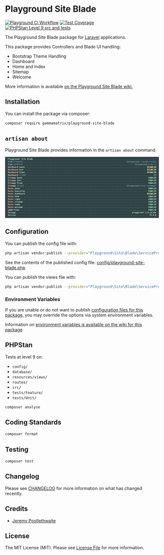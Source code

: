 # Playground Site Blade

[![Playground CI Workflow](https://github.com/gammamatrix/playground-site-blade/actions/workflows/ci.yml/badge.svg?branch=develop)](https://raw.githubusercontent.com/gammamatrix/playground-site-blade/testing/develop/testdox.txt)
[![Test Coverage](https://raw.githubusercontent.com/gammamatrix/playground-site-blade/testing/develop/coverage.svg)](tests)
[![PHPStan Level 9 src and tests](https://img.shields.io/badge/PHPStan-level%209-brightgreen)](.github/workflows/ci.yml#L120)

The Playground Site Blade package for [Laravel](https://laravel.com/docs/10.x) applications.

This package provides Controllers and Blade UI handling:
- Bootstrap Theme Handling
- Dashboard
- Home and Index
- Sitemap
- Welcome

More information is available [on the Playground Site Blade wiki.](https://github.com/gammamatrix/playground-site-blade/wiki)

## Installation

You can install the package via composer:

```bash
composer require gammamatrix/playground-site-blade
```

## `artisan about`

Playground Site Blade provides information in the `artisan about` command.

<img src="resources/docs/artisan-about-playground-site-blade.png" alt="screenshot of artisan about command with Playground Site Blade.">

## Configuration

You can publish the config file with:
```bash
php artisan vendor:publish --provider="Playground\Site\Blade\ServiceProvider" --tag="playground-config"
```

See the contents of the published config file: [config/playground-site-blade.php](config/playground-site-blade.php)

You can publish the views file with:
```bash
php artisan vendor:publish --provider="Playground\Site\Blade\ServiceProvider" --tag="playground-views"
```

### Environment Variables

If you are unable or do not want to publish [configuration files for this package](config/playground-site-blade.php),
you may override the options via system environment variables.

Information on [environment variables is available on the wiki for this package](https://github.com/gammamatrix/playground-site-blade/wiki/Environment-Variables)

## PHPStan

Tests at level 9 on:
- `config/`
- `database/`
- `resources/views/`
- `routes/`
- `src/`
- `tests/Feature/`
- `tests/Unit/`

```sh
composer analyse
```

## Coding Standards

```sh
composer format
```

## Testing

```sh
composer test
```

## Changelog

Please see [CHANGELOG](CHANGELOG.md) for more information on what has changed recently.

## Credits

- [Jeremy Postlethwaite](https://github.com/gammamatrix)

## License

The MIT License (MIT). Please see [License File](LICENSE.md) for more information.

